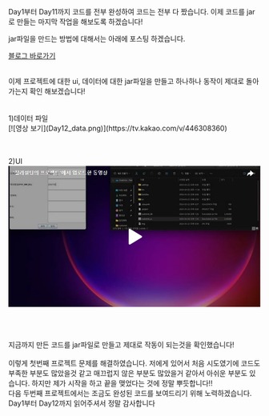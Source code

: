 Day1부터 Day11까지 코드를 전부 완성하여 코드는 전부 다 짰습니다. 이제 코드를 jar로 만들는 마지막 작업을 해보도록 하겠습니다!<br>

jar파일을 만드는 방법에 대해서는 아래에 포스팅 하겠습니다.<br>

[블로그 바로가기](https://chillysugar-study.tistory.com/5)

<br>
이제 프로젝트에 대한 ui, 데이터에 대한 jar파일을 만들고 하나하나 동작이 제대로 돌아가는지 확인 해보겠습니다!<br>
<br>
<br>
1)데이터 파일<br>
[![영상 보기](Day12_data.png)](https://tv.kakao.com/v/446308360)<br>

<br>
<br>

2)UI<br>
[![영상 보기](Day12_ui.png)](https://tv.kakao.com/v/446308748)<br>

<br>
<br>

지금까지 만든 코드를 jar파일로 만들고 제대로 작동이 되는것을 확인했습니다!<br>
<br>
이렇게 첫번째 프로젝트 문제를 해결하였습니다. 저에게 있어서 처음 시도였기에 코드도 부족한 부분도 많았을것 같고 매끄럽지 않은 부분도 많았을거 같아서 아쉬운 부분도 있습니다. 하지만 제가 시작을 하고 끝을 맺었다는 것에 정말 뿌듯합니다!! <br>
다음 두번째 프로젝트에서는 조금도 완성된 코드를 보여드리기 위해 노력하겠습니다. <br>
Day1부터 Day12까지 읽어주셔서 정말 감사합니다<br>

 
